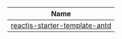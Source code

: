 


|  Name      |
|------|
|   [reactjs-starter-template-antd](https://github.com/lifeparticle/reactjs-starter-template-antd/tree/main)     |
